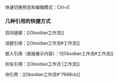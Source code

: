 快速切换预览和编辑模式：Ctrl+E


### 几种引用的快捷方式
双向链接：[[Obsidian工作流]]

话题引用：[[Obsidian工作流#工作流]]

嵌入引用（直接展示内容）：![[Obsidian工作流#工作流]]

别名引用：[[Obsidian工作流 |工作流]]

块引用：[[Obsidian工作流#^7698cb]]

